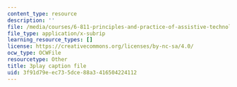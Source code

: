 ```yaml
---
content_type: resource
description: ''
file: /media/courses/6-811-principles-and-practice-of-assistive-technology-fall-2014/3f91d79eec735dce88a3416504224112_x18bMLW4eO4.vtt
file_type: application/x-subrip
learning_resource_types: []
license: https://creativecommons.org/licenses/by-nc-sa/4.0/
ocw_type: OCWFile
resourcetype: Other
title: 3play caption file
uid: 3f91d79e-ec73-5dce-88a3-416504224112
---
```


